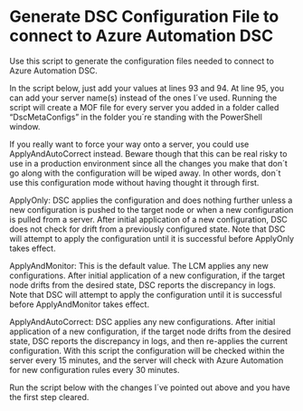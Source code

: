 # Generate DSC Configuration File to connect to Azure Automation DSC
Use this script to generate the configuration files needed to connect to Azure Automation DSC.

In the script below, just add your values at lines 93 and 94. At line 95, you can add your server name(s) instead of the ones I´ve used. Running the script will create a MOF file for every server you added in a folder called “DscMetaConfigs” in the folder you´re standing with the PowerShell window.

If you really want to force your way onto a server, you could use ApplyAndAutoCorrect instead. Beware though that this can be real risky to use in a production environment since all the changes you make that don´t go along with the configuration will be wiped away. In other words, don´t use this configuration mode without having thought it through first.

ApplyOnly:
DSC applies the configuration and does nothing further unless a new configuration is pushed to the target node or when a new configuration is pulled from a server. After initial application of a new configuration, DSC does not check for drift from a previously configured state. Note that DSC will attempt to apply the configuration until it is successful before ApplyOnly takes effect.

ApplyAndMonitor:
This is the default value. The LCM applies any new configurations. After initial application of a new configuration, if the target node drifts from the desired state, DSC reports the discrepancy in logs. Note that DSC will attempt to apply the configuration until it is successful before ApplyAndMonitor takes effect.

ApplyAndAutoCorrect:
DSC applies any new configurations. After initial application of a new configuration, if the target node drifts from the desired state, DSC reports the discrepancy in logs, and then re-applies the current configuration.
With this script the configuration will be checked within the server every 15 minutes, and the server will check with Azure Automation for new configuration rules every 30 minutes.

Run the script below with the changes I´ve pointed out above and you have the first step cleared.
